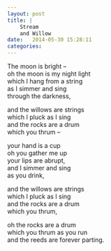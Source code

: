 ```yaml
---
layout: post
title: |
    Stream 
    and Willow
date:   2014-05-30 15:28:11
categories: 
---
```


The moon is bright –  
oh the moon is my night light  
which I hang from a string  
as I simmer and sing  
through the darkness,

and the willows are strings  
which I pluck as I sing  
and the rocks are a drum  
which you thrum – 

your hand is a cup  
oh you gather me up  
your lips are abrupt,  
and I simmer and sing  
as you drink,

and the willows are strings  
which I pluck as I sing  
and the rocks are a drum  
which you thrum,

oh the rocks are a drum  
which you thrum as you run  
and the reeds are forever parting.
